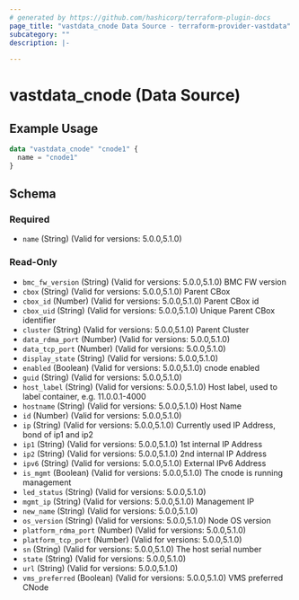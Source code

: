 ```yaml
---
# generated by https://github.com/hashicorp/terraform-plugin-docs
page_title: "vastdata_cnode Data Source - terraform-provider-vastdata"
subcategory: ""
description: |-
  
---
```


# vastdata_cnode (Data Source)



## Example Usage

```terraform
data "vastdata_cnode" "cnode1" {
  name = "cnode1"
}
```

<!-- schema generated by tfplugindocs -->
## Schema

### Required

- `name` (String) (Valid for versions: 5.0.0,5.1.0)

### Read-Only

- `bmc_fw_version` (String) (Valid for versions: 5.0.0,5.1.0) BMC FW version
- `cbox` (String) (Valid for versions: 5.0.0,5.1.0) Parent CBox
- `cbox_id` (Number) (Valid for versions: 5.0.0,5.1.0) Parent CBox id
- `cbox_uid` (String) (Valid for versions: 5.0.0,5.1.0) Unique Parent CBox identifier
- `cluster` (String) (Valid for versions: 5.0.0,5.1.0) Parent Cluster
- `data_rdma_port` (Number) (Valid for versions: 5.0.0,5.1.0)
- `data_tcp_port` (Number) (Valid for versions: 5.0.0,5.1.0)
- `display_state` (String) (Valid for versions: 5.0.0,5.1.0)
- `enabled` (Boolean) (Valid for versions: 5.0.0,5.1.0) cnode enabled
- `guid` (String) (Valid for versions: 5.0.0,5.1.0)
- `host_label` (String) (Valid for versions: 5.0.0,5.1.0) Host label, used to label container, e.g. 11.0.0.1-4000
- `hostname` (String) (Valid for versions: 5.0.0,5.1.0) Host Name
- `id` (Number) (Valid for versions: 5.0.0,5.1.0)
- `ip` (String) (Valid for versions: 5.0.0,5.1.0) Currently used IP Address, bond of ip1 and ip2
- `ip1` (String) (Valid for versions: 5.0.0,5.1.0) 1st internal IP Address
- `ip2` (String) (Valid for versions: 5.0.0,5.1.0) 2nd internal IP Address
- `ipv6` (String) (Valid for versions: 5.0.0,5.1.0) External IPv6 Address
- `is_mgmt` (Boolean) (Valid for versions: 5.0.0,5.1.0) The cnode is running management
- `led_status` (String) (Valid for versions: 5.0.0,5.1.0)
- `mgmt_ip` (String) (Valid for versions: 5.0.0,5.1.0) Management IP
- `new_name` (String) (Valid for versions: 5.0.0,5.1.0)
- `os_version` (String) (Valid for versions: 5.0.0,5.1.0) Node OS version
- `platform_rdma_port` (Number) (Valid for versions: 5.0.0,5.1.0)
- `platform_tcp_port` (Number) (Valid for versions: 5.0.0,5.1.0)
- `sn` (String) (Valid for versions: 5.0.0,5.1.0) The host serial number
- `state` (String) (Valid for versions: 5.0.0,5.1.0)
- `url` (String) (Valid for versions: 5.0.0,5.1.0)
- `vms_preferred` (Boolean) (Valid for versions: 5.0.0,5.1.0) VMS preferred CNode
